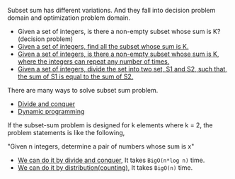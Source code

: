 
Subset sum has different variations. And they fall into decision problem domain and optimization problem domain.

- Given a set of integers, is there a non-empty subset whose sum is K?(decision problem)
- [Given a set of integers, find all the subset whose sum is K.](dynamic/)
- [Given a set of integers, is there a non-empty subset whose sum is K, where the integers can repeat any number of times.](repeatsum)
- [Given a set of integers, divide the set into two set, S1 and S2, such that, the sum of S1 is equal to the sum of S2.](equal_partition)

There are many ways to solve subset sum problem.

- [Divide and conquer](divide_and_conquer/)
- [Dynamic programming](dynamic/)

If the subset-sum problem is designed for k elements where k = 2, the problem statements is like the following,

"Given n integers, determine a pair of numbers whose sum is x"
- [We can do it by divide and conquer](pairsum_by_divide/), It takes `BigO(n*log n)` time.
- [We can do it by distribution(counting)](pairsum_by_counting/), It takes `BigO(n)` time.
